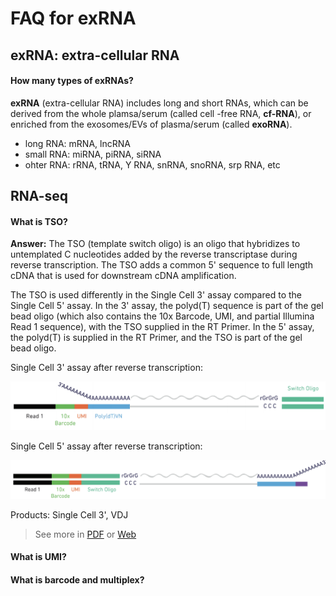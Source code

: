 # FAQ for exRNA

## exRNA: extra-cellular RNA

#### How many types of exRNAs?

**exRNA** (extra-cellular RNA) includes long and short RNAs, which can be derived from the whole plamsa/serum (called cell -free RNA, **cf-RNA**), or enriched from the exosomes/EVs of plasma/serum (called **exoRNA**).

* long RNA: mRNA, lncRNA
* small RNA: miRNA, piRNA, siRNA
* ohter RNA: rRNA, tRNA, Y RNA, snRNA, snoRNA, srp RNA, etc

## RNA-seq

#### What is TSO?

**Answer:** The TSO (template switch oligo) is an oligo that hybridizes to untemplated C nucleotides added by the reverse transcriptase during reverse transcription. The TSO adds a common 5' sequence to full length cDNA that is used for downstream cDNA amplification.

The TSO is used differently in the Single Cell 3' assay compared to the Single Cell 5' assay. In the 3' assay, the polyd(T) sequence is part of the gel bead oligo (which also contains the 10x Barcode, UMI, and partial Illumina Read 1 sequence), with the TSO supplied in the RT Primer. In the 5' assay, the polyd(T) is supplied in the RT Primer, and the TSO is part of the gel bead oligo.


Single Cell 3' assay after reverse transcription:


![TSO-3](TSO-3.png)

 

Single Cell 5' assay after reverse transcription:

![TSP-5](TSO-5.png)

Products: Single Cell 3', VDJ


> See more in [PDF](TSO.pdf) or [Web](https://kb.10xgenomics.com/hc/en-us/articles/360001493051-What-is-a-template-switch-oligo-TSO-)



#### What is UMI?

#### What is barcode and multiplex?

